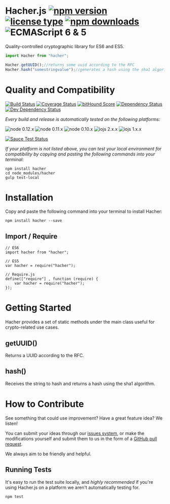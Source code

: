 # Hacher.js [![npm version](https://img.shields.io/npm/v/hacher.svg)](https://www.npmjs.com/package/hacher) [![license type](https://img.shields.io/npm/l/hacher.svg)](https://github.com/FreeAllMedia/hacher.git/blob/master/LICENSE) [![npm downloads](https://img.shields.io/npm/dm/hacher.svg)](https://www.npmjs.com/package/hacher) ![ECMAScript 6 & 5](https://img.shields.io/badge/ECMAScript-6%20/%205-red.svg)

Quality-controlled cryptographic library for ES6 and ES5.

```javascript
import Hacher from "hacher";

Hacher.getUUID();//returns some uuid according to the RFC
Hacher.hash("somestringvalue");//generates a hash using the sha1 algorithm
```

# Quality and Compatibility

[![Build Status](https://travis-ci.org/FreeAllMedia/hacher.png?branch=master)](https://travis-ci.org/FreeAllMedia/hacher) [![Coverage Status](https://coveralls.io/repos/FreeAllMedia/hacher/badge.svg)](https://coveralls.io/r/FreeAllMedia/hacher) [![bitHound Score](https://www.bithound.io/github/FreeAllMedia/hacher/badges/score.svg)](https://www.bithound.io/github/FreeAllMedia/hacher)  [![Dependency Status](https://david-dm.org/FreeAllMedia/hacher.png?theme=shields.io)](https://david-dm.org/FreeAllMedia/hacher?theme=shields.io) [![Dev Dependency Status](https://david-dm.org/FreeAllMedia/hacher/dev-status.svg)](https://david-dm.org/FreeAllMedia/hacher?theme=shields.io#info=devDependencies)

*Every build and release is automatically tested on the following platforms:*

![node 0.12.x](https://img.shields.io/badge/node-0.12.x-brightgreen.svg) ![node 0.11.x](https://img.shields.io/badge/node-0.11.x-brightgreen.svg) ![node 0.10.x](https://img.shields.io/badge/node-0.10.x-brightgreen.svg)
![iojs 2.x.x](https://img.shields.io/badge/iojs-2.x.x-brightgreen.svg) ![iojs 1.x.x](https://img.shields.io/badge/iojs-1.x.x-brightgreen.svg)


[![Sauce Test Status](https://saucelabs.com/browser-matrix/hacher.svg)](https://saucelabs.com/u/hacher)


*If your platform is not listed above, you can test your local environment for compatibility by copying and pasting the following commands into your terminal:*

```
npm install hacher
cd node_modules/hacher
gulp test-local
```

# Installation

Copy and paste the following command into your terminal to install Hacher:

```
npm install hacher --save
```

## Import / Require

```
// ES6
import hacher from "hacher";
```

```
// ES5
var hacher = require("hacher");
```

```
// Require.js
define(["require"] , function (require) {
    var hacher = require("hacher");
});
```

# Getting Started
Hacher provides a set of static methods under the main class useful for crypto-related use cases.

## getUUID()
Returns a UUID according to the RFC.

## hash()
Receives the string to hash and returns a hash using the sha1 algorithm.

# How to Contribute

See something that could use improvement? Have a great feature idea? We listen!

You can submit your ideas through our [issues system](https://github.com/FreeAllMedia/hacher/issues), or make the modifications yourself and submit them to us in the form of a [GitHub pull request](https://help.github.com/articles/using-pull-requests/).

We always aim to be friendly and helpful.

## Running Tests

It's easy to run the test suite locally, and *highly recommended* if you're using Hacher.js on a platform we aren't automatically testing for.

```
npm test
```
